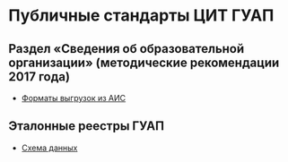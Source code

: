 # Публичные стандарты ЦИТ ГУАП

## Раздел «Сведения об образовательной организации» (методические рекомендации 2017 года)
- [Форматы выгрузок из АИС](sveden2017)

## Эталонные реестры ГУАП
- [Схема данных](regs)
